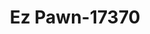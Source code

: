 ---
f_zip-code: 37840
f_state-code: TN
title: Ez Pawn-17370
f_phone: 865-435-9515
f_city-only: Oliver Springs
f_address: 514 E Tri County Blvd Oliver Springs
f_location-unique-id: '17370'
slug: ez-pawn-17370
updated-on: '2024-05-30T13:46:58.046Z'
created-on: '2024-05-30T13:36:59.803Z'
published-on: '2024-05-30T13:54:32.469Z'
f_city-state: cms/city/oliver-springs-tn.md
f_company: cms/company/ez-pawn.md
f_state: cms/state/tennessee.md
layout: '[payday-loan].html'
tags: payday-loan
---